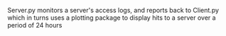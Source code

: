 Server.py monitors a server's access logs, and reports back to Client.py which in turns uses a plotting package to display hits to a server over a period of 24 hours
